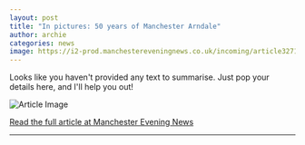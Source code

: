 ```yaml
---
layout: post
title: "In pictures: 50 years of Manchester Arndale"
author: archie
categories: news
image: https://i2-prod.manchestereveningnews.co.uk/incoming/article32710797.ece/ALTERNATES/s1200/0_JH_MEN_161025_ARNDALE1_03.jpg
---
```

Looks like you haven't provided any text to summarise. Just pop your details here, and I'll help you out!

![Article Image](https://i2-prod.manchestereveningnews.co.uk/incoming/article32710797.ece/ALTERNATES/s1200/0_JH_MEN_161025_ARNDALE1_03.jpg)

[Read the full article at Manchester Evening News](https://www.manchestereveningnews.co.uk/news/greater-manchester-news/gallery/pictures-50-years-manchester-arndale-32710518)

---

